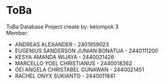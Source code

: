 # ToBa
ToBa Database Project create by: kelompok 3 <br>
Member: <br>
- ANDREAS ALEXANDER - 2401959023
- EUGENIUS SANDERSON JUNIAN BONATUA - 2440111200
- KESYA AMANDA WIJAYA - 2440021426
- MARCELLO YOEL CHRISTIANUS - 2440018362
- OEI ANGELA CHRISTABEL GUNAWAN - 2440021451
- RACHEL ONYX SUKIANTO - 2440011841
